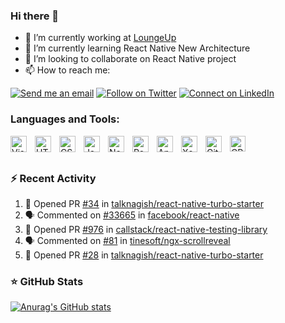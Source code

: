 ### Hi there 👋

- 🔭 I’m currently working at [LoungeUp](https://www.loungeup.com)
- 🌱 I’m currently learning React Native New Architecture
- 👯 I’m looking to collaborate on React Native project
- 📫 How to reach me:

[![Send me an email](https://img.shields.io/badge/--twitter?label=Gmail&logo=Gmail&style=social)](mailto:raphael.vasseur@loungeup.com)
[![Follow on Twitter](https://img.shields.io/badge/--twitter?label=Twitter&logo=Twitter&style=social)](https://twitter.com/VasseurRaphal3) [![Connect on LinkedIn](https://img.shields.io/badge/--linkedin?label=LinkedIn&logo=LinkedIn&style=social)](https://www.linkedin.com/in/rapha%C3%ABl-vasseur-7a1067174)

<!--
- 🤔 I’m looking for help with ...
- 💬 Ask me about ...
- 😄 Pronouns: ...
- ⚡ Fun fact: ...
-->

### Languages and Tools:

<img align="left" alt="Visual Studio Code" width="26px" src="https://cdn.jsdelivr.net/gh/devicons/devicon/icons/vscode/vscode-original.svg" style="padding-right:10px;" />
<img align="left" alt="HTML5" width="26px" src="https://cdn.jsdelivr.net/gh/devicons/devicon/icons/html5/html5-original.svg" style="padding-right:10px;" />
<img align="left" alt="CSS3" width="26px" src="https://cdn.jsdelivr.net/gh/devicons/devicon/icons/css3/css3-original.svg" style="padding-right:10px;" />
<img align="left" alt="JavaScript" width="26px" src="https://cdn.jsdelivr.net/gh/devicons/devicon/icons/javascript/javascript-original.svg" style="padding-right:10px;" />
<img align="left" alt="Node.js" width="26px" src="https://cdn.jsdelivr.net/gh/devicons/devicon/icons/nodejs/nodejs-original.svg" style="padding-right:10px;" />
<img align="left" alt="React" width="26px" src="https://cdn.jsdelivr.net/gh/devicons/devicon/icons/react/react-original.svg" style="padding-right:10px;" />
<img align="left" alt="AndroidStudio" width="26px" src="https://cdn.jsdelivr.net/gh/devicons/devicon/icons/androidstudio/androidstudio-original.svg" style="padding-right:10px;" />
<img align="left" alt="Xcode" width="26px" src="https://cdn.jsdelivr.net/gh/devicons/devicon/icons/xcode/xcode-original.svg" style="padding-right:10px;" />
<img align="left" alt="Git" width="26px" src="https://cdn.jsdelivr.net/gh/devicons/devicon/icons/git/git-original.svg" style="padding-right:10px;" />
<img align="left" alt="CPlusPlus" width="25px" src="https://cdn.jsdelivr.net/gh/devicons/devicon/icons/cplusplus/cplusplus-original.svg" style="padding-right:11px;" />

<br />
<br/>

### ⚡ Recent Activity

<!--START_SECTION:activity-->
1. 💪 Opened PR [#34](https://github.com/talknagish/react-native-turbo-starter/pull/34) in [talknagish/react-native-turbo-starter](https://github.com/talknagish/react-native-turbo-starter)
2. 🗣 Commented on [#33665](https://github.com/facebook/react-native/issues/33665) in [facebook/react-native](https://github.com/facebook/react-native)
3. 💪 Opened PR [#976](https://github.com/callstack/react-native-testing-library/pull/976) in [callstack/react-native-testing-library](https://github.com/callstack/react-native-testing-library)
4. 🗣 Commented on [#81](https://github.com/tinesoft/ngx-scrollreveal/issues/81) in [tinesoft/ngx-scrollreveal](https://github.com/tinesoft/ngx-scrollreveal)
5. 💪 Opened PR [#28](https://github.com/talknagish/react-native-turbo-starter/pull/28) in [talknagish/react-native-turbo-starter](https://github.com/talknagish/react-native-turbo-starter)
<!--END_SECTION:activity-->

### ⭐ GitHub Stats

[![Anurag's GitHub stats](https://github-readme-stats.vercel.app/api?username=rvasseur31&show_icons=true&hide_border=false&title_color=3B1F94f&icon_color=FFE500&bg_color=09131B&text_color=ffffff&border_color=0c1a25)](https://github.com/anuraghazra/github-readme-stats)
